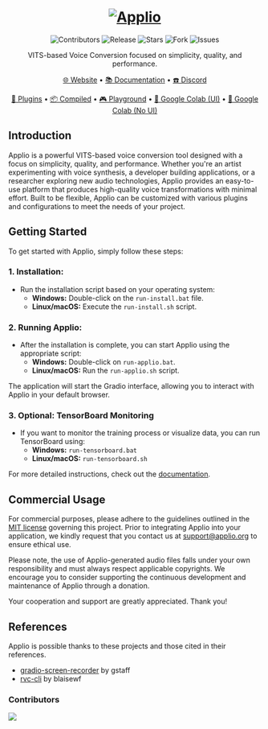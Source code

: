 <h1 align="center">
  <a href="https://applio.org" target="_blank"><img src="https://github.com/IAHispano/Applio/assets/133521603/78e975d8-b07f-47ba-ab23-5a31592f322a" alt="Applio"></a>
</h1>

<p align="center">
    <img alt="Contributors" src="https://img.shields.io/github/contributors/iahispano/applio?style=for-the-badge&color=FFFFFF" />
    <img alt="Release" src="https://img.shields.io/github/release/iahispano/applio?style=for-the-badge&color=FFFFFF" />
    <img alt="Stars" src="https://img.shields.io/github/stars/iahispano/applio?style=for-the-badge&color=FFFFFF" />
    <img alt="Fork" src="https://img.shields.io/github/forks/iahispano/applio?style=for-the-badge&color=FFFFFF" />
    <img alt="Issues" src="https://img.shields.io/github/issues/iahispano/applio?style=for-the-badge&color=FFFFFF" />
</p>

<p align="center">VITS-based Voice Conversion focused on simplicity, quality, and performance.</p>

<p align="center">
  <a href="https://applio.org" target="_blank">🌐 Website</a>
  •
  <a href="https://docs.applio.org" target="_blank">📚 Documentation</a>
  •
  <a href="https://discord.gg/iahispano" target="_blank">☎️ Discord</a>
</p>

<p align="center">
  <a href="https://github.com/IAHispano/Applio-Plugins" target="_blank">🛒 Plugins</a>
  •
  <a href="https://huggingface.co/IAHispano/Applio/tree/main/Compiled" target="_blank">📦 Compiled</a>
  •
  <a href="https://applio.org/playground" target="_blank">🎮 Playground</a>
  •
  <a href="https://colab.research.google.com/github/Nick088Official/Applio-TPU/blob/main/Applio_TPU.ipynb" target="_blank">🔎 Google Colab (UI)</a>
  •
  <a href="https://colab.research.google.com/github/iahispano/applio/blob/master/assets/Applio_NoUI.ipynb" target="_blank">🔎 Google Colab (No UI)</a>
</p>

## Introduction

Applio is a powerful VITS-based voice conversion tool designed with a focus on simplicity, quality, and performance. Whether you're an artist experimenting with voice synthesis, a developer building applications, or a researcher exploring new audio technologies, Applio provides an easy-to-use platform that produces high-quality voice transformations with minimal effort. Built to be flexible, Applio can be customized with various plugins and configurations to meet the needs of your project.

## Getting Started

To get started with Applio, simply follow these steps:

### 1. Installation:

- Run the installation script based on your operating system:
  - **Windows:** Double-click on the `run-install.bat` file.
  - **Linux/macOS:** Execute the `run-install.sh` script.

### 2. Running Applio:

- After the installation is complete, you can start Applio using the appropriate script:
  - **Windows:** Double-click on `run-applio.bat`.
  - **Linux/macOS:** Run the `run-applio.sh` script.

The application will start the Gradio interface, allowing you to interact with Applio in your default browser.

### 3. Optional: TensorBoard Monitoring

- If you want to monitor the training process or visualize data, you can run TensorBoard using:
  - **Windows:** `run-tensorboard.bat`
  - **Linux/macOS:** `run-tensorboard.sh`

For more detailed instructions, check out the [documentation](https://docs.applio.org).

## Commercial Usage

For commercial purposes, please adhere to the guidelines outlined in the [MIT license](./LICENSE) governing this project. Prior to integrating Applio into your application, we kindly request that you contact us at support@applio.org to ensure ethical use.

Please note, the use of Applio-generated audio files falls under your own responsibility and must always respect applicable copyrights. We encourage you to consider supporting the continuous development and maintenance of Applio through a donation.

Your cooperation and support are greatly appreciated. Thank you!

## References

Applio is possible thanks to these projects and those cited in their references.

- [gradio-screen-recorder](https://huggingface.co/spaces/gstaff/gradio-screen-recorder) by gstaff
- [rvc-cli](https://github.com/blaisewf/rvc-cli) by blaisewf

### Contributors

<a href="https://github.com/IAHispano/Applio/graphs/contributors" target="_blank">
  <img src="https://contrib.rocks/image?repo=IAHispano/Applio" />
</a>

